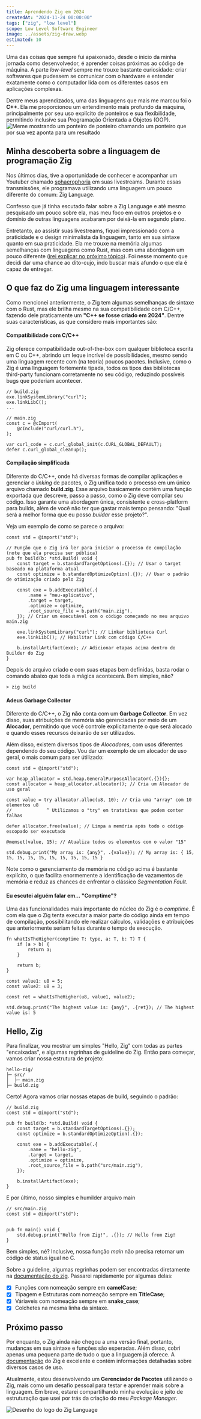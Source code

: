 ```yaml
---
title: Aprendendo Zig em 2024
createdAt: "2024-11-24 00:00:00"
tags: ["zig", "low level"]
scope: Low Level Software Engineer
image: ../assets/zig-draw.webp
estimated: 10
---
```


Uma das coisas que sempre fui apaixonado, desde o ínicio da minha jornada como desenvolvedor, é aprender coisas próximas ao código de máquina. A parte _low-level_ sempre me trouxe bastante curiosidade: criar softwares que pudessem se comunicar com o hardware e entender exatamente como o computador lida com os diferentes casos em aplicações complexas. 

Dentre meus aprendizados, uma das linguagens que mais me marcou foi o **C++**. Ela me proporcionou um entendimento mais profundo da máquina, principalmente por seu uso explícito de ponteiros e sua flexíbilidade, permitindo inclusíve sua Programação Orientada a Objetos (OOP).
![Meme mostrando um ponteiro de ponteiro chamando um ponteiro que por sua vez aponta para um resultado](../assets/anya-ptrs.webp)

## Minha descoberta sobre a linguagem de programação Zig

Nos últimos dias, tive a oportunidade de conhecer e acompanhar um Youtuber chamado [sphaerophoria](https://www.youtube.com/@sphaerophoria) em suas livestreams. Durante essas transmissões, ele programava utilizando uma linguagem um pouco diferente do comum: Zig Language.

Confesso que já tinha escutado falar sobre a Zig Language e até mesmo pesquisado um pouco sobre ela, mas meu foco em outros projetos e o domínio de outras linguagens acabaram por deixá-la em segundo plano.

Entretanto, ao assistir suas livestreams, fiquei impressionado com a praticidade e o design minimalista da linguagem, tanto em sua sintaxe quanto em sua praticidade. Ela me trouxe na memória algumas semelhanças com linguagens como Rust, mas com uma abordagem um pouco diferente ([irei explicar no próximo tópico](#o-que-faz-do-zig-uma-linguagem-interessante)). Foi nesse momento que decidi dar uma chance ao dito-cujo, indo buscar mais afundo o que ela é capaz de entregar.

## O que faz do Zig uma linguagem interessante

Como mencionei anteriormente, o Zig tem algumas semelhanças de sintaxe com o Rust, mas ele brilha mesmo na sua compatibilidade com C/C++, fazendo dele praticamente um **"C++ se fosse criado em 2024"**. Dentre suas características, as que considero mais importantes são:

#### Compatibilidade com C/C++

Zig oferece compatibilidade out-of-the-box com qualquer biblioteca escrita em C ou C++, abrindo um leque incrível de possibilidades, mesmo sendo uma linguagem recente com (na teoria) poucos pacotes. Inclusive, como o Zig é uma linguagem fortemente tipada, todos os tipos das bibliotecas third-party funcionam corretamente no seu código, reduzindo possíveis bugs que poderiam acontecer.
```zig
// build.zig
exe.linkSystemLibrary("curl");
exe.linkLibC();
...

// main.zig
const c = @cImport(
    @cInclude("curl/curl.h"),
);

var curl_code = c.curl_global_init(c.CURL_GLOBAL_DEFAULT);
defer c.curl_global_cleanup();
```

#### Compilação simplificada

Diferente do C/C++, onde há diversas formas de compilar aplicações e gerenciar o _linking_ de pacotes, o Zig unifica todo o processo em um único arquivo chamado **build.zig**. Esse arquivo basicamente contém uma função exportada que descreve, passo a passo, como o Zig deve compilar seu código. Isso garante uma abordagem única, consistente e cross-platform para builds, além de você não ter que gastar mais tempo pensando: "Qual será a melhor forma que eu posso _buildar_ esse projeto?".

Veja um exemplo de como se parece o arquivo:

```zig
const std = @import("std");

// Função que o Zig irá ler para iniciar o processo de compilação (note que ela precisa ser pública)
pub fn build(b: *std.Build) void {
    const target = b.standardTargetOptions(.{}); // Usar o target baseado na plataforma atual
    const optimize = b.standardOptimizeOption(.{}); // Usar o padrão de otimização criado pelo Zig

    const exe = b.addExecutable(.{
        .name = "meu-aplicativo",
        .target = target,
        .optimize = optimize,
        .root_source_file = b.path("main.zig"),
    }); // Criar um executável com o código começando no meu arquivo main.zig

    exe.linkSystemLibrary("curl"); // Linkar biblioteca Curl
    exe.linkLibC(); // Habilitar Link com código C/C++

    b.installArtifact(exe); // Adicionar etapas acima dentro do Builder do Zig
}
```

Depois do arquivo criado e com suas etapas bem definidas, basta rodar o comando abaixo que toda a mágica acontecerá. Bem simples, não?
```
> zig build
```

#### Adeus Garbage Collector

Diferente do C/C++, o Zig **não** conta com um **Garbage Collector**. Em vez disso, suas atribuições de memória são gerenciadas por meio de um **Alocador**, permitindo que você controle explicitamente o que será alocado e quando esses recursos deixarão de ser utilizados.

Além disso, existem diversos tipos de _Alocadores_, com usos diferentes dependendo do seu código. Vou dar um exemplo de um alocador de uso geral, o mais comum para ser útilizado:

```zig
const std = @import("std");

var heap_allocator = std.heap.GeneralPurposeAllocator(.{}){};
const allocator = heap_allocator.allocator(); // Cria um Alocador de uso geral

const value = try allocator.alloc(u8, 10); // Cria uma "array" com 10 elementos u8
//             ^ Utilizamos o "try" em tratativas que podem conter falhas

defer allocator.free(value); // Limpa a memória após todo o código escopado ser executado

@memset(value, 15); // Atualiza todos os elementos com o valor "15"

std.debug.print("My array is: {any}", .{value}); // My array is: { 15, 15, 15, 15, 15, 15, 15, 15, 15, 15 }
```

Note como o gerenciamento de memória no código acima é bastante explícito, o que facilita enormemente a identificação de vazamentos de memória e reduz as chances de enfrentar o clássico _Segmentation Fault_.

#### Eu escutei alguém falar em... "Comptime"?

Uma das funcionalidades mais importante do núcleo do Zig é o _comptime_. É com ela que o Zig tenta executar a maior parte do código ainda em tempo de compilação, possibilitando ele realizar cálculos, validações e atribuições que anteriormente seriam feitas durante o tempo de execução.

```zig
fn whatIsTheHigher(comptime T: type, a: T, b: T) T {
    if (a > b) {
        return a;
    }

    return b;
}

const value1: u8 = 5;
const value2: u8 = 3;

const ret = whatIsTheHigher(u8, value1, value2);

std.debug.print("The highest value is: {any}", .{ret}); // The highest value is: 5
```

## Hello, Zig

Para finalizar, vou mostrar um simples "Hello, Zig" com todas as partes "encaixadas", e algumas regrinhas de guideline do Zig. Então para começar, vamos criar nossa estrutura de projeto:

```
hello-zig/
├─ src/
│  ├─ main.zig
├─ build.zig
```

Certo! Agora vamos criar nossas etapas de build, seguindo o padrão:

```zig
// build.zig
const std = @import("std");

pub fn build(b: *std.Build) void {
    const target = b.standardTargetOptions(.{});
    const optimize = b.standardOptimizeOption(.{});

    const exe = b.addExecutable(.{
        .name = "hello-zig",
        .target = target,
        .optimize = optimize,
        .root_source_file = b.path("src/main.zig"),
    });

    b.installArtifact(exe);
}
```

E por último, nosso simples e humilder arquivo main

```zig
// src/main.zig
const std = @import("std");


pub fn main() void {
    std.debug.print("Hello from Zig!", .{}); // Hello from Zig!
}
```

Bem simples, né? Inclusive, nossa função _main_ não precisa retornar um código de status igual no C.

Sobre a guideline, algumas regrinhas podem ser encontradas diretamente na [documentação do zig](https://ziglang.org/documentation/0.13.0/#Style-Guide). Passarei rapidamente por algumas delas:

* [X] Funções com nomeação sempre em **camelCase**;
* [X] Tipagem e Estruturas com nomeação sempre em **TitleCase**;
* [X] Váriaveis com nomeação sempre em **snake_case**;
* [X] Colchetes na mesma linha da sintaxe.

## Próximo passo

Por enquanto, o Zig ainda não chegou a uma versão final, portanto, mudanças em sua sintaxe e funções são esperadas. Além disso, cobri apenas uma pequena parte de tudo o que a linguagem já oferece. A [documentação](https://ziglang.org/documentation/0.13.0) do Zig é excelente e contém informações detalhadas sobre diversos casos de uso.

Atualmente, estou desenvolvendo um **Gerenciador de Pacotes** utilizando o Zig, mais como um desafio pessoal para testar e aprender mais sobre a linguagem. Em breve, estarei compartilhando minha evolução e jeito de estruturação que usei por trás da criação do meu _Package Manager_.

![Desenho do logo do Zig Language](../assets/zig-draw.webp)

